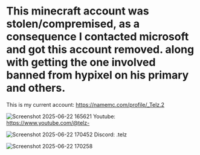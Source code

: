 # This minecraft account was stolen/compremised, as a consequence I contacted microsoft and got this account removed. along with getting the one involved banned from hypixel on his primary and others.
This is my current account: https://namemc.com/profile/_Telz.2

![Screenshot 2025-06-22 165621](https://github.com/user-attachments/assets/e56bb879-000e-4b22-a36c-9fd14990d46e)
Youtube: https://www.youtube.com/@telz-

![Screenshot 2025-06-22 170452](https://github.com/user-attachments/assets/bfb7c5e5-991a-4683-a487-647dc073c31b)
Discord: .telz

![Screenshot 2025-06-22 170258](https://github.com/user-attachments/assets/a4515b55-e7e9-4b7f-b7fd-10ad5c569cff)
